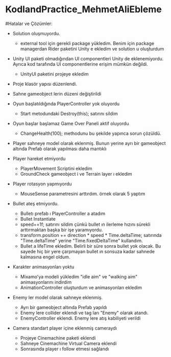 # KodlandPractice_MehmetAliEbleme
 
#Hatalar ve Çözümler:

* Solution oluşmuyordu.
	- external tool için gerekli package yükledim. Benim için package managerdan Rider paketini Unity e ekledim ve solution u oluşturdum

* Unity UI paketi olmadığından UI componentleri Unity de eklenemiyordu. Ayrıca kod tarafında UI componentlerine erişim mümkün değildi.
  - UnityUI paketini projeye ekledim

* Proje klasör yapısı düzenlendi.
* Sahne gameobject lerin düzeni değiştirildi
* Oyun başlatıldığında PlayerController yok oluyordu
	 - Start metodundaki Destroy(this); satırını sildim
* Oyun başlar başlamaz Game Over Paneli aktif oluyordu
 	- ChangeHealth(100); methodunu bu şekilde yapınca sorun çözüldü.

* Player sahneye model olarak eklenmiş. Bunun yerine ayrı bir gameobject altında Prefab olarak yapılması daha mantıklı
* Player hareket etmiyordu
 	- PlayerMovement Scriptini ekledim
 	- GroundCheck gameobject i ve Terrain layer ı ekledim
* Player rotasyon yapmıyordu
 	- MouseSense parametresini arttırdım. örnek olarak 5 yaptım
* Bullet ateş etmiyordu.
 	- Bulletı prefab ı PlayerController a atadım
 	- Bullet Instantiate
 	- speed+=1f; satırını sildim çünkü bullet ın ilerleme hızını sürekli arttırmaktan başka bir işe yaramıyordu.
 	- transform.position += direction * speed * Time.deltaTime; satırında "Time.deltaTime" yerine "Time.fixedDeltaTime" kullandım.
 	- Bullet a lifeTime ekledim. Belirli bir süre sonra bullet yok olacak. Bu sayede hiç bir yere çarpmayan bullet ın sonsuza kadar sahnede kalmasına engel oldum.


* Karakter animasyonları yoktu
 	- Mixamo'ya modeli yükledim "idle aim" ve "walking aim" animasyonlarını indirdim
 	- AnimationController oluşturdum ve animasyonları ekledim


* Enemy ler model olarak sahneye eklenmiş.
 	- Ayrı bir gameobject altında Prefab yapıldı
 	- Enemy lere collider eklendi ve tag ları "Enemy" olarak atandı.
 	- EnemyController eklendi. Enemy lere atış kabiliyeti verildi

* Camera standart player içine eklenmiş cameraydı
 	- Projeye Cinemachine paketi eklendi
 	- Sahneye Cinemachine Virtual Camera eklendi
 	- Sonrasında player ı  follow etmesi sağlandı





